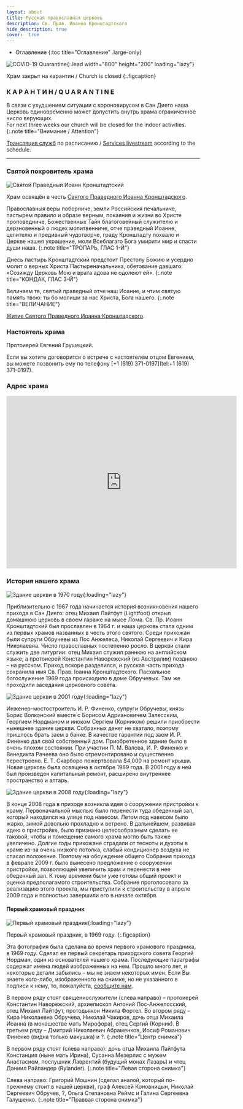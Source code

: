 ```yaml
---
layout: about
title: Русская православная церковь
description: Св. Прав. Иоанна Кронштадтского
hide_description: true
cover:  true
---
```


* Оглавление
{:toc title="Оглавление" .large-only}

![COVID-19 Quarantine](/assets/img/quarantine.jpg){:.lead width="800" height="200" loading="lazy"}

Храм закрыт на карантин / Church is closed
{:.figcaption}

### К А Р А Н Т И Н / Q U A R A N T I N E

В связи с ухудшением ситуации с короновирусом в Сан Диего наша Церковь единовременно может допустить внутрь храма ограниченное число верующих.<br />
For next three weeks our church will be closed for the indoor activities.
{:.note title="Внимание / Attention"}

[Трансляция служб](/livestream) по расписанию / [Services livestream](/livestream) according to the schedule.

***

### Святой покровитель храма

![Святой Праведный Иоанн Кронштадтский](/assets/img/st-john-of-kronstadt.jpg#right)

Храм освящён в честь [Святого Праведного Иоанна Кронштадского](/st-john-of-kronstadt).

Православныя веры поборниче, земли Российския печальниче, пастырем правило и образе верным, покаяния и жизни во Христе проповедниче, Божественных Тайн благоговейный служителю и дерзновенный о людех молитвенниче, отче праведный Иоанне, целителю и предивный чудотворче, граду Кронштадту похвало и Церкве нашея украшение, моли Всеблагаго Бога умирити мир и спасти души наша.
{:.note title="ТРОПАРЬ, ГЛАС 1-Й"}

Днесь пастырь Кронштадтский предстоит Престолу Божию и усердно молит о верных Христа Пастыреначальника, обетование давшаго: «Созижду Церковь Мою и врата адова не одолеют ей».
{:.note title="КОНДАК, ГЛАС 3-Й"}

Величаем тя, святый праведный отче наш Иоанне, и чтим святую память твою: ты бо молиши за нас Христа, Бога нашего.
{:.note title="ВЕЛИЧАНИЕ"}

[Житие Святого Праведного Иоанна Кронштадского](/st-john-of-kronstadt).

### Настоятель храма

Протоиерей Евгений Грушецкий.

<!--author-->

Если вы хотите договорится о встрече с настоятелем отцом Евгением, вы можете позвонить ему по телефону [+1 (619) 371-0197](tel:+1 (619) 371-0197).

### Адрес храма

<iframe src="https://www.google.com/maps/embed?pb=!1m18!1m12!1m3!1d3355.670097046782!2d-117.08681204862029!3d32.7479496926796!2m3!1f0!2f0!3f0!3m2!1i1024!2i768!4f13.1!3m3!1m2!1s0x80d9541c04a72c89%3A0xf992f718732f0cf!2sSt.%20John%20of%20Kronstadt%20Russian%20Orthodox%20Church!5e0!3m2!1sen!2sus!4v1603735198398!5m2!1sen!2sus" width="600" height="450" frameborder="0" style="border:0;" allowfullscreen="" aria-hidden="false" tabindex="0"></iframe>

### История нашего храма

![Здание церкви в 1970 году](/assets/img/churchin1970.jpg#left){:loading="lazy"}

Приблизительно с 1967 года начинается история возникновения нашего прихода в Сан Диего: отец Михаил Лайтфут (Lightfoot) открыл домашнюю церковь в своем гараже на мысе Лома. Св. Пр. Иоанн Кронштадтский был прославлен в 1964 г. и наша церковь стала одним из первых храмов названных в честь этого святого. Среди прихожан были супруги Обручевы из Лос Анжелеса, Николай Сергеевич и Кира Николаевна. Число православных постепенно росло. В церкви стали служить две литургии: отец Михаил служил раннюю на английском языке, а протоиерей Константин Наворежский (из Австралии) позднюю – на русском. Приход вскоре разделился, и русская часть прихода сохранила имя Св. Прав. Iоанна Кронштадтского. Пасхальное богослужение 1969 года происходило в доме Обручевых. Там же проходили заседания церковного совета.

![Здание церкви в 2001 году](/assets/img/church.jpg#left){:loading="lazy"}

Инженер-мостостроитель И. Р. Финенко, супруги Обручевы, князь Борис Волконский вместе с Борисом Адриановичем Залесским, Георгием Нордманом и иноком Сергiем (Корником) решили приобрести нынешнее здание церкви. Собранных денег не хватало, поэтому пришлось брать заем в банке. В качестве гарантии под заем И. Р. Финенко дал свой собственный дом. Приобретенное здание было в очень плохом состоянии. При участии П. М. Валова, И. Р. Финенко и Венедикта Рачеева оно было отремонтировано и существенно перестроено. Е. Т. Скарборо пожертвовала $4,000 на ремонт крыши. Новая церковь была освящена в октябре 1969 года. В 2001 году в ней был произведен капитальный ремонт, расширено внутреннее пространство и алтарь.

![Здание церкви в 2008 году](/assets/img/newchurch.jpg#left){:loading="lazy"}

В конце 2008 года в приходе возникла идея о сооружении пристройки к храму. Первоначальной мыслью было перенести туда обеденный зал, который находился на улице под навесом. Летом под навесом было жарко, зимой довольно прохладно и ветрено. В дальнейшем, развивая идею о пристройке, было признано целесообразным сделать ее таковой, чтобы и помещение самого храма могло быть также увеличено. Долгие годы прихожане страдали от тесноты и духоты в храме из-за очень низкого потолка, слабый кондиционер воздуха не спасал положения. Поэтому на обсуждение общего Собрания прихода в феврале 2009 г. было вынесено предложение о сооружении пристройки, позволяющей увеличить храм и перенести в нее обеденный зал. К тому времени были уже готовы общий проект и оценка предполагамого строительства. Собрание проголосовало за реализацию этого проекта, мы приступили к строительству в апреле 2009 года и полностью завершили его в начале октября.

#### Первый храмовый праздник
![Первый храмовый праздник](/assets/img/30yearsago.jpg){:loading="lazy"}

Первый храмовый праздник, в 1969 году.
{:.figcaption}

Эта фотография была сделана во время первого храмового праздника, в 1969 году. Сделал ее первый секретарь приходского совета Георгий Нордман, один из основателей нашего храма. Последующие параграфы содержат имена людей изображенных на нем. Прошло много лет, и некоторые детали забылись – мы не знаем некоторых имен. Если Вы знаете кого-либо, изображенного на снимке, но не указанного в подписи к нему, то, пожалуйста, [сообщите нам](mailto:stjohnofkronstadtsandiego@gmail.com).

В первом ряду стоят священнослужители (слева направо) – протоиерей Константин Наворежский, архиепископ Антоний Лос-Анжелосский, отец Михаил Лайтфут, протодьякон Никита Фортел. Во втором ряду – Кира Николаевна Обручева, Николай Чакиров, дочь отца Михаила Иоанна (в монашестве мать Мирофора), отец Сергий (Корник). В третьем ряду – Дмитрий Николаевич Абраменков, Иосиф Романович Финенко (видна только макушка) и ?.
{:.note title="Центр снимка"}

В первом ряду стоят (слева направо):  дочь отца Михаила Лайтфута Констанция (ныне мать Ирина), Сусанна Мезерлис с мужем Анастасием, послушник Лаврентий (будущий монах Лазарь) и чтец Даниил Райландер (Rylander).
{:.note title="Левая сторона снимка"}

Слева направо: Григорий Мошнин (сделал аналой, который по-прежнему стоит в нашей церкви), граф Алексей Коновницын, Николай Сергеевич Обручев, ?, Ольга Степановна Реймс и Галина Сергеевна Галушенко.
{:.note title="Праввая сторона снимка"}
